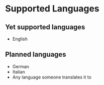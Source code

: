 # Supported Languages
## Yet supported languages
* English
## Planned languages
* German
* Italian
* Any language someone translates it to
